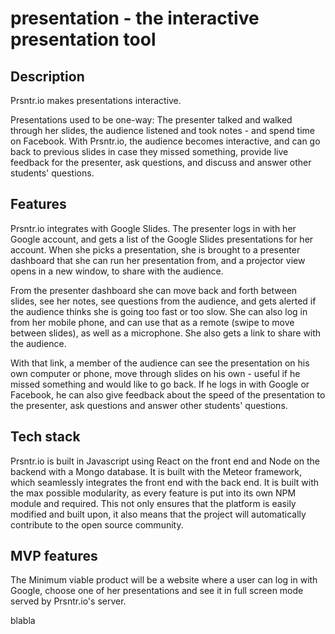 # presentation - the interactive presentation tool

## Description
Prsntr.io makes presentations interactive.

Presentations used to be one-way: The presenter talked and walked through her slides, the audience listened and took notes - and spend time on Facebook. With Prsntr.io, the audience becomes interactive, and can go back to previous slides in case they missed something, provide live feedback for the presenter, ask questions, and discuss and answer other students' questions.

## Features
Prsntr.io integrates with Google Slides. The presenter logs in with her Google account, and gets a list of the Google Slides presentations for her account. When she picks a presentation, she is brought to a presenter dashboard that she can run her presentation from, and a projector view opens in a new window, to share with the audience. 

From the presenter dashboard she can move back and forth between slides, see her notes, see questions from the audience, and gets alerted if the audience thinks she is going too fast or too slow. She can also log in from her mobile phone, and can use that as a remote (swipe to move between slides), as well as a microphone. She also gets a link to share with the audience.

With that link, a member of the audience can see the presentation on his own computer or phone, move through slides on his own - useful if he missed something and would like to go back. If he logs in with Google or Facebook, he can also give feedback about the speed of the presentation to the presenter, ask questions and answer other students' questions.

## Tech stack
Prsntr.io is built in Javascript using React on the front end and Node on the backend with a Mongo database. It is built with the Meteor framework, which seamlessly integrates the front end with the back end. It is built with the max possible modularity, as every feature is put into its own NPM module and required. This not only ensures that the platform is easily modified and built upon, it also means that the project will automatically contribute to the open source community.

## MVP features
The Minimum viable product will be a website where a user can log in with Google, choose one of her presentations and see it in full screen mode served by Prsntr.io's server.

blabla
